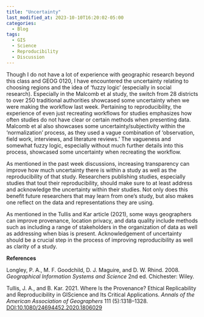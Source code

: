 ```yaml
---
title: "Uncertainty"
last_modified_at: 2023-10-10T16:20:02-05:00
categories:
  - Blog
tags:
  - GIS
  - Science
  - Reproducibility
  - Discussion
---
```


Though I do not have a lot of experience with geographic research beyond this class and GEOG 0120, I have encountered the uncertainty relating to choosing regions and the idea of ‘fuzzy logic’ (especially in social research). Especially in the Malcomb et al study, the switch from 28 districts to over 250 traditional authorities showcased some uncertainty when we were making the workflow last week. Pertaining to reproducibility, the experience of even just recreating workflows for studies emphasizes how often studies do not have clear or certain methods when presenting data. Malcomb et al also showcases some uncertainty/subjectivity within the ‘normalization’ process, as they used a vague combination of ‘observation, field work, interviews, and literature reviews.’ The vagueness and somewhat fuzzy logic, especially without much further details into this process, showcased some uncertainty when recreating the workflow. 

As mentioned in the past week discussions, increasing transparency can improve how much uncertainty there is within a study as well as the reproducibility of that study. Researchers publishing studies, especially studies that tout their reproducibility, should make sure to at least address and acknowledge the uncertainty within their studies. Not only does this benefit future researchers that may learn from one’s study, but also makes one reflect on the data and representations they are using.

As mentioned in the Tullis and Kar article (2021), some ways geographers can improve provenance, location privacy, and data quality include methods such as including a range of stakeholders in the organization of data as well as addressing when bias is present. Acknowledgement of uncertainty should be a crucial step in the process of improving reproducibility as well as clarity of a study.


**References**

Longley, P. A., M. F. Goodchild, D. J. Maguire, and D. W. Rhind. 2008. *Geographical Information Systems and Science* 2nd ed. Chichester: Wiley.

Tullis, J. A., and B. Kar. 2021. Where Is the Provenance? Ethical Replicability and Reproducibility in GIScience and Its Critical Applications. *Annals of the American Association of Geographers* 111 (5):1318–1328. [DOI:10.1080/24694452.2020.1806029](https://doi.org/10.1080/24694452.2020.1806029)

